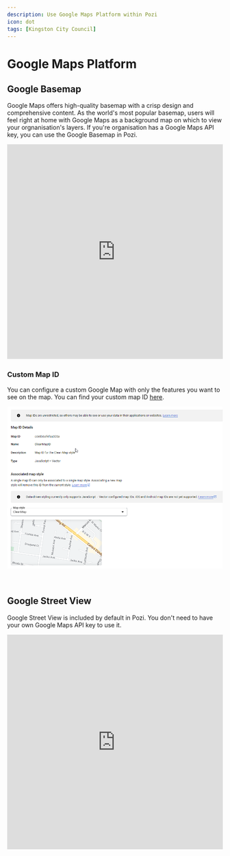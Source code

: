 ```yaml
---
description: Use Google Maps Platform within Pozi
icon: dot
tags: [Kingston City Council]
---
```


# Google Maps Platform

## Google Basemap

Google Maps offers high-quality basemap with a crisp design and comprehensive content. As the world's most popular basemap, users will feel right at home with Google Maps as a background map on which to view your orgnanisation's layers. If you're organisation has a Google Maps API key, you can use the Google Basemap in Pozi.

<iframe width="100%" height="500px" frameborder="0" scrolling="no" allow="fullscreen" src="https://kingston.pozi.com/#/x[145.13042]/y[-38.01680]/z[17]/"></iframe>

</br>

### Custom Map ID

You can configure a custom Google Map with only the features you want to see on the map. You can find your custom map ID [here](https://developers.google.com/maps/documentation/get-map-id).

![](img/google-maps-map-id.png)

</br>

## Google Street View

Google Street View is included by default in Pozi. You don't need to have your own Google Maps API key to use it.

<iframe width="100%" height="500px" frameborder="0" scrolling="no" allow="fullscreen" src="https://gleneira.pozi.com/#/x[145.05214]/y[-37.90750]/z[19]/feature[whatshere,145.05191244150686%20-37.90734218522966]/tab[info]/"></iframe>
